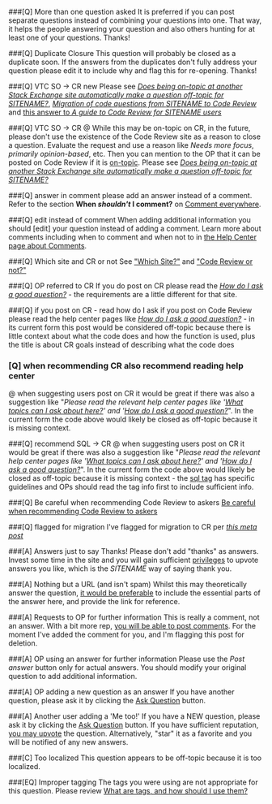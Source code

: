 ###[Q] More than one question asked
It is preferred if you can post separate questions instead of combining your questions into one. That way, it helps the people answering your question and also others hunting for at least one of your questions. Thanks!

###[Q] Duplicate Closure
This question will probably be closed as a duplicate soon. If the answers from the duplicates don't fully address your question please edit it to include why and flag this for re-opening. Thanks!

###[Q] VTC SO -> CR new
Please see [_Does being on-topic at another Stack Exchange site automatically make a question off-topic for $SITENAME$?_](https://meta.stackoverflow.com/q/287400/1575353), [_Migration of code questions from $SITENAME$ to Code Review_](https://meta.stackoverflow.com/q/266749/1575353) and [this answer to _A guide to Code Review for $SITENAME$ users_](https://codereview.meta.stackexchange.com/a/5778/120114)

###[Q] VTC SO -> CR
@ While this may be on-topic on CR, in the future, please don't use the existence of the Code Review site as a reason to close a question. Evaluate the request and use a reason like *Needs more focus*, *primarily opinion-based*, etc. Then you can mention to the OP that it can be posted on Code Review if it is [on-topic](https://codereview.stackexchange.com/help/on-topic). Please see [_Does being on-topic at another Stack Exchange site automatically make a question off-topic for $SITENAME$?_](https://meta.stackoverflow.com/q/287400/1575353)

###[Q] answer in comment
please add an answer instead of a comment. Refer to the section **When _shouldn't_ I comment?** on [Comment everywhere](https://$SITEURL$/help/privileges/comment).

###[Q] edit instead of comment
When adding additional information you should [edit] your question instead of adding a comment. Learn more about comments including when to comment and when not to in [the Help Center page about Comments](//$SITEURL$/help/privileges/comment).

###[Q] Which site and CR or not
See ["Which Site?"](https://meta.stackexchange.com/a/129632/341145) and ["Code Review or not?"](https://codereview.meta.stackexchange.com/a/5778/120114)

###[Q] OP referred to CR
If you do post on CR please read the [_How do I ask a good question?_](https://codereview.stackexchange.com/help/how-to-ask) - the requirements are a little different for that site.

###[Q] if you post on CR - read how do I ask
if you post on Code Review please read the help center pages like [_How do I ask a good question?_](https://codereview.stackexchange.com/help/how-to-ask) - in its current form this post would be considered off-topic because there is little context about what the code does and how the function is used, plus the title is about CR goals instead of describing what the code does

### [Q] when recommending CR also recommend reading help center
@ when suggesting users post on CR it would be great if there was also a suggestion like "_Please read the relevant help center pages like '[What topics can I ask about here?](https://codereview.stackexchange.com/help/on-topic)' and  '[How do I ask a good question?](https://codereview.stackexchange.com/help/how-to-ask)_". In the current form the code above would likely be closed as off-topic because it is missing context.

###[Q] recommend SQL -> CR
@ when suggesting users post on CR it would be great if there was also a suggestion like "_Please read the relevant help center pages like '[What topics can I ask about here?](https://codereview.stackexchange.com/help/on-topic)' and  '[How do I ask a good question?](https://codereview.stackexchange.com/help/how-to-ask)_". In the current form the code above would likely be closed as off-topic because it is missing context - the [sql tag](https://codereview.stackexchange.com/tags/sql/info) has specific guidelines and OPs should read the tag info first to include sufficient info.

###[Q] Be careful when recommending Code Review to askers
[Be careful when recommending Code Review to askers](https://meta.stackoverflow.com/q/253975/1575353)

###[Q] flagged for migration
I've flagged for migration to CR per [_this meta post_](https://meta.stackoverflow.com/q/266749/1575353)

###[A] Answers just to say Thanks!
Please don't add "thanks" as answers. Invest some time in the site and you will gain sufficient [privileges](//$SITEURL$/privileges) to upvote answers you like, which is the $SITENAME$ way of saying thank you.

###[A] Nothing but a URL (and isn't spam)
Whilst this may theoretically answer the question, [it would be preferable](//meta.stackoverflow.com/q/8259) to include the essential parts of the answer here, and provide the link for reference.

###[A] Requests to OP for further information
This is really a comment, not an answer. With a bit more rep, [you will be able to post comments](//$SITEURL$/privileges/comment). For the moment I've added the comment for you, and I'm flagging this post for deletion.

###[A] OP using an answer for further information
Please use the *Post answer* button only for actual answers. You should modify your original question to add additional information.

###[A] OP adding a new question as an answer
If you have another question, please ask it by clicking the [Ask Question](//$SITEURL$/questions/ask) button.

###[A] Another user adding a 'Me too!'
If you have a NEW question, please ask it by clicking the [Ask Question](//$SITEURL$/questions/ask) button. If you have sufficient reputation, [you may upvote](//$SITEURL$/privileges/vote-up) the question. Alternatively, "star" it as a favorite and you will be notified of any new answers.

###[C] Too localized
This question appears to be off-topic because it is too localized.

###[EQ] Improper tagging
The tags you were using are not appropriate for this question. Please review [What are tags, and how should I use them?](//$SITEURL$/help/tagging)

